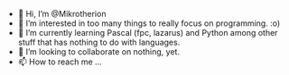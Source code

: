 - 👋 Hi, I’m @Mikrotherion
- 👀 I’m interested in too many things to really focus on programming. :o)
- 🌱 I’m currently learning Pascal (fpc, lazarus) and Python among other stuff that has nothing to do with languages.
- 💞️ I’m looking to collaborate on nothing, yet.
- 📫 How to reach me ...

<!---
Mikrotherion/Mikrotherion is a ✨ special ✨ repository because its `README.md` (this file) appears on your GitHub profile.
You can click the Preview link to take a look at your changes.
--->
